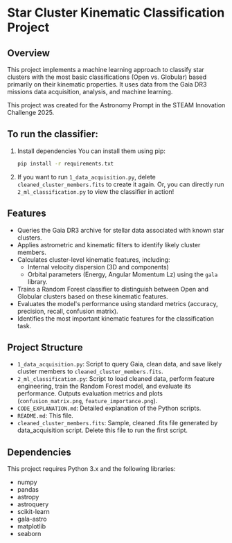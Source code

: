 # Star Cluster Kinematic Classification Project

## Overview

This project implements a machine learning approach to classify star clusters with the most basic classifications (Open vs. Globular) based primarily on their kinematic properties. It uses data from the Gaia DR3 missions data acquisition, analysis, and machine learning.

This project was created for the Astronomy Prompt in the STEAM Innovation Challenge 2025.

## To run the classifier:
1. Install dependencies
   You can install them using pip:
   
   ```bash
   pip install -r requirements.txt
2. If you want to run `1_data_acquisition.py`, delete `cleaned_cluster_members.fits` to create it again. Or, you can directly run `2_ml_classification.py` to view the classifier in action!

## Features

* Queries the Gaia DR3 archive for stellar data associated with known star clusters.
* Applies astrometric and kinematic filters to identify likely cluster members.
* Calculates cluster-level kinematic features, including:
    * Internal velocity dispersion (3D and components)
    * Orbital parameters (Energy, Angular Momentum Lz) using the `gala` library.
* Trains a Random Forest classifier to distinguish between Open and Globular clusters based on these kinematic features.
* Evaluates the model's performance using standard metrics (accuracy, precision, recall, confusion matrix).
* Identifies the most important kinematic features for the classification task.

## Project Structure

* `1_data_acquisition.py`: Script to query Gaia, clean data, and save likely cluster members to `cleaned_cluster_members.fits`.
* `2_ml_classification.py`: Script to load cleaned data, perform feature engineering, train the Random Forest model, and evaluate its performance. Outputs evaluation metrics and plots (`confusion_matrix.png`, `feature_importance.png`).
* `CODE_EXPLANATION.md`: Detailed explanation of the Python scripts.
* `README.md`: This file.
* `cleaned_cluster_members.fits`: Sample, cleaned .fits file generated by data_acquisition script. Delete this file to run the first script.

## Dependencies

This project requires Python 3.x and the following libraries:

* numpy
* pandas
* astropy
* astroquery
* scikit-learn
* gala-astro
* matplotlib
* seaborn
